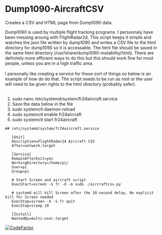# Dump1090-AircraftCSV
Creates a CSV and HTML page from Dump1090 data.

Dump1090 is used by multiple flight tracking programs. I personnaly have been messing aroung with FlightRadar24. This script keeps it simple and watches the json file written by dump1090 and writes a CSV file to the html directory for dump1090 so it is accessable. The html file should be saved in the same html directory (/usr/share/dump1090-mutability/html). There are definitely more efficient ways to do this but this should work fine for most people, unless you are in a high traffic area.
<br><br>
I personally like creating a service for these sort of things so below is an example of how do do that. The script needs to be run as root or the user will need to be given rights to the html directory (probably safer).
<br><br>
1. sudo nano /etc/systemd/system/fr24aircraft.service
2. Save the data below in the file
3. sudo systemctl daemon-reload
4. sudo systemctl enable fr24aircraft
5. sudo systemctl start fr24aircraft

```
## /etc/systemd/system/fr24aircraft.service

   [Unit]
   Description=FlightRadar24 Aircraft CSV
   After=network.target

   [Service]
   RemainAfterExit=yes
   WorkingDirectory=/home/pi/
   User=pi
   Group=pi

   # Start Screen and aircraft script
   ExecStart=screen -S fr -d -m sudo ./aircraftcsv.py

   # systemd will kill Screen after the 10-second delay. No explicit kill for Screen needed
   ExecStop=screen -X -S fr quit
   ExecStop=sleep 10
   
   [Install]
   WantedBy=multi-user.target
```

[![CodeFactor](https://www.codefactor.io/repository/github/compuvin/dump1090-aircraftcsv/badge/main)](https://www.codefactor.io/repository/github/compuvin/dump1090-aircraftcsv/overview/main)
